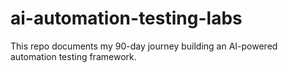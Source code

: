 # ai-automation-testing-labs
This repo documents my 90-day journey building an AI-powered automation testing framework.
